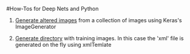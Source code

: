 #How-Tos for Deep Nets and Python 


1. [Generate altered images](genImages.py) from a collection of images using Keras's ImageGenerator 

2. [Generate directory](genTrainDir.py) with training images. In this case the 'xml' file is generated on the fly using xmlTemlate